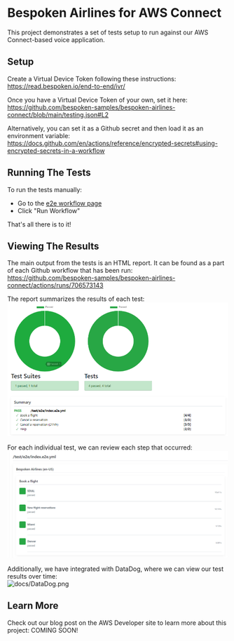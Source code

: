 # Bespoken Airlines for AWS Connect
This project demonstrates a set of tests setup to run against our AWS Connect-based voice application.

## Setup
Create a Virtual Device Token following these instructions:  
https://read.bespoken.io/end-to-end/ivr/

Once you have a Virtual Device Token of your own, set it here:  
https://github.com/bespoken-samples/bespoken-airlines-connect/blob/main/testing.json#L2

Alternatively, you can set it as a Github secret and then load it as an environment variable:  
https://docs.github.com/en/actions/reference/encrypted-secrets#using-encrypted-secrets-in-a-workflow

## Running The Tests
To run the tests manually:
* Go to the [e2e workflow page](https://github.com/bespoken-samples/bespoken-airlines-connect/actions/workflows/e2e.yml)
* Click "Run Workflow"

That's all there is to it!

## Viewing The Results
The main output from the tests is an HTML report. It can be found as a part of each Github workflow that has been run:  
https://github.com/bespoken-samples/bespoken-airlines-connect/actions/runs/706573143

The report summarizes the results of each test:
![TestResultsSummary.png](TestResultsSummary.png)
 
For each individual test, we can review each step that occurred:
![docs/TestResultsDetail.png](TestResultsDetail.png)

Additionally, we have integrated with DataDog, where we can view our test results over time:  
![docs/DataDog.png](DataDog.png)

## Learn More
Check out our blog post on the AWS Developer site to learn more about this project:
COMING SOON!

